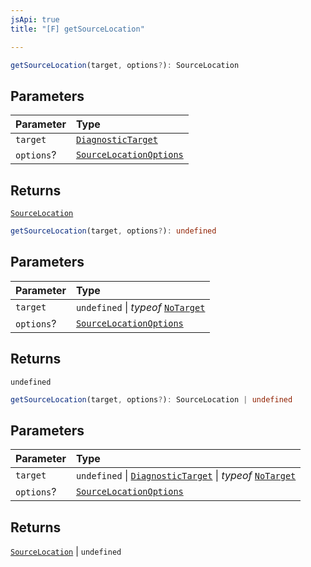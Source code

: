 ```yaml
---
jsApi: true
title: "[F] getSourceLocation"

---
```

```ts
getSourceLocation(target, options?): SourceLocation
```

## Parameters

| Parameter | Type |
| :------ | :------ |
| `target` | [`DiagnosticTarget`](Type.DiagnosticTarget.md) |
| `options`? | [`SourceLocationOptions`](Interface.SourceLocationOptions.md) |

## Returns

[`SourceLocation`](Interface.SourceLocation.md)

```ts
getSourceLocation(target, options?): undefined
```

## Parameters

| Parameter | Type |
| :------ | :------ |
| `target` | `undefined` \| *typeof* [`NoTarget`](Variable.NoTarget.md) |
| `options`? | [`SourceLocationOptions`](Interface.SourceLocationOptions.md) |

## Returns

`undefined`

```ts
getSourceLocation(target, options?): SourceLocation | undefined
```

## Parameters

| Parameter | Type |
| :------ | :------ |
| `target` | `undefined` \| [`DiagnosticTarget`](Type.DiagnosticTarget.md) \| *typeof* [`NoTarget`](Variable.NoTarget.md) |
| `options`? | [`SourceLocationOptions`](Interface.SourceLocationOptions.md) |

## Returns

[`SourceLocation`](Interface.SourceLocation.md) \| `undefined`
